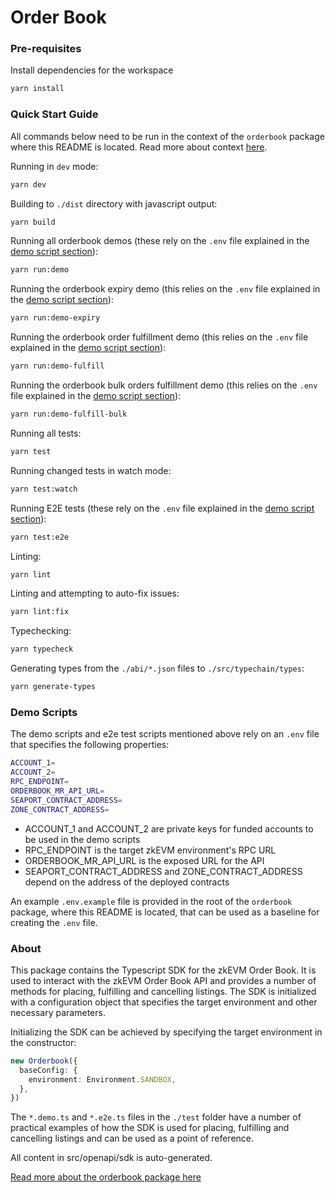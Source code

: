 # Order Book

### Pre-requisites

Install dependencies for the workspace

```bash
yarn install
```

### Quick Start Guide

All commands below need to be run in the context of the `orderbook` package where this README is located. Read more about context [here](../../README.md#context).

Running in `dev` mode:

```bash
yarn dev
```

Building to `./dist` directory with javascript output:

```bash
yarn build
```

Running all orderbook demos (these rely on the `.env` file explained in the [demo script section](#demo-scripts)):

```bash
yarn run:demo
```

Running the orderbook expiry demo (this relies on the `.env` file explained in the [demo script section](#demo-scripts)):

```bash
yarn run:demo-expiry
```

Running the orderbook order fulfillment demo (this relies on the `.env` file explained in the [demo script section](#demo-scripts)):

```bash
yarn run:demo-fulfill
```

Running the orderbook bulk orders fulfillment demo (this relies on the `.env` file explained in the [demo script section](#demo-scripts)):

```bash
yarn run:demo-fulfill-bulk
```

Running all tests:

```bash
yarn test
```

Running changed tests in watch mode:

```bash
yarn test:watch
```

Running E2E tests (these rely on the `.env` file explained in the [demo script section](#demo-scripts)):

```bash
yarn test:e2e
```

Linting:

```bash
yarn lint
```

Linting and attempting to auto-fix issues:

```bash
yarn lint:fix
```

Typechecking:

```bash
yarn typecheck
```

Generating types from the `./abi/*.json` files to `./src/typechain/types`:

```bash
yarn generate-types
```

### Demo Scripts

The demo scripts and e2e test scripts mentioned above rely on an `.env` file that specifies the following properties:

```bash
ACCOUNT_1=
ACCOUNT_2=
RPC_ENDPOINT=
ORDERBOOK_MR_API_URL=
SEAPORT_CONTRACT_ADDRESS=
ZONE_CONTRACT_ADDRESS=
```

* ACCOUNT_1 and ACCOUNT_2 are private keys for funded accounts to be used in the demo scripts
* RPC_ENDPOINT is the target zkEVM environment's RPC URL
* ORDERBOOK_MR_API_URL is the exposed URL for the API
* SEAPORT_CONTRACT_ADDRESS and ZONE_CONTRACT_ADDRESS depend on the address of the deployed contracts

An example `.env.example` file is provided in the root of the `orderbook` package, where this README is located, that can be used as a baseline for creating the `.env` file.

### About

This package contains the Typescript SDK for the zkEVM Order Book. It is used to interact with the zkEVM Order Book API and provides a number of methods for placing, fulfilling and cancelling listings. The SDK is initialized with a configuration object that specifies the target environment and other necessary parameters.

Initializing the SDK can be achieved by specifying the target environment in the constructor:

```typescript
new Orderbook({
  baseConfig: {
    environment: Environment.SANDBOX,
  },
})
```

The `*.demo.ts` and `*.e2e.ts` files in the `./test` folder have a number of practical examples of how the SDK is used for placing, fulfilling and cancelling listings and can be used as a point of reference. 

All content in src/openapi/sdk is auto-generated.

[Read more about the orderbook package here](../../README.md#orderbook)
